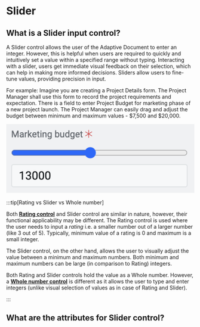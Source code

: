 # Slider

## What is a Slider input control?

A Slider control allows the user of the Adaptive Document to enter an integer. However, this is helpful when users are required to quickly and intuitively set a value within a specified range without typing. Interacting with a slider, users get immediate visual feedback on their selection, which can help in making more informed decisions. Sliders  allow users to fine-tune values, providing precision in input. 

For example: Imagine you are creating a Project Details form. The Project Manager shall use this form to record the project requirements and expectation. There is a field to enter Project Budget for marketing phase of a new project launch. The Project Manager can easily drag and adjust the budget between minimum and maximum values - $7,500 and $20,000.

![Image showing Slider input](<Slider 1.png>)

:::tip[Rating vs Slider vs Whole number]   

Both <a href="https://docs.rapidplatform.com/docs/Rapid/Keyper%20Manual/Adaptive%20Designer/Adaptive%20Controls/inputs-overview/Rating/" target="_blank">**Rating control**</a> and Slider control are similar in nature, however, their functional applicability may be different. The Rating control is used where the user needs to input a _rating_ i.e. a smaller number out of a larger number (like 3 out of 5). Typically, minimum value of a rating is 0 and maximum is a small integer. 

The Slider control, on the other hand, allows the user to visually adjust the value between a minimum and maximum numbers. Both minimum and maximum numbers can be large (in comparison to Rating) integers.

Both Rating and Slider controls hold the value as a Whole number. However, a <a href="https://docs.rapidplatform.com/docs/Rapid/Keyper%20Manual/Adaptive%20Designer/Adaptive%20Controls/inputs-overview/Number%20OR%20Decimal/" target="_blank">**Whole number control**</a> is different as it allows the user to type and enter integers (unlike visual selection of values as in case of Rating and Slider).

:::

## What are the attributes for Slider control?
